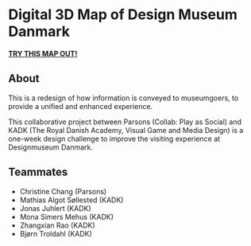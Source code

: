 # Digital 3D Map of Design Museum Danmark

[**TRY THIS MAP OUT!**](https://bjoerntroldahl.github.io/KAART-MAEP/)

## About 
This is a redesign of how information is conveyed to museumgoers, to provide a unified and enhanced experience.

This collaborative project between Parsons (Collab: Play as Social) and KADK (The Royal Danish Academy, Visual Game and Media Design) is a one-week design challenge to improve the visiting experience at Designmuseum Danmark.

## Teammates
- Christine Chang (Parsons)
- Mathias Algot Søllested (KADK)
- Jonas Juhlert (KADK)
- Mona Simers Mehus (KADK)
- Zhangxian Rao (KADK)
- Bjørn Troldahl (KADK)